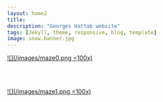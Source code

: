 ```yaml
---
layout: home2
title: 
description: "Georges Hattab website"
tags: [Jekyll, theme, responsive, blog, template]
image: snow.banner.jpg
---
```


[![](/images/maze0.png =100x)](/research)

<br><br>

[![](/images/maze1.png =100x)](/creative)
